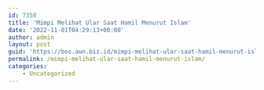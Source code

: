 ```yaml
---
id: 7358
title: 'Mimpi Melihat Ular Saat Hamil Menurut Islam'
date: '2022-11-01T04:29:13+00:00'
author: admin
layout: post
guid: 'https://bos.awn.biz.id/mimpi-melihat-ular-saat-hamil-menurut-islam/'
permalink: /mimpi-melihat-ular-saat-hamil-menurut-islam/
categories:
    - Uncategorized
---
```


